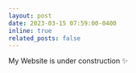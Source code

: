 ```yaml
---
layout: post
date: 2023-03-15 07:59:00-0400
inline: true
related_posts: false
---
```


My Website is under construction :sparkles: 
